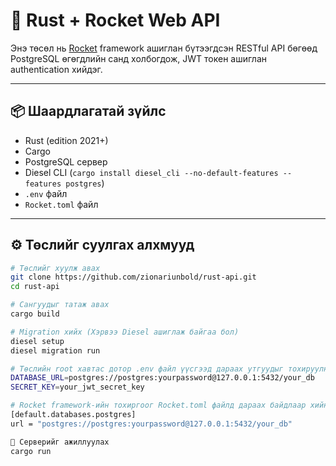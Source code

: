 # 🚀 Rust + Rocket Web API

Энэ төсөл нь [Rocket](https://rocket.rs/) framework ашиглан бүтээгдсэн RESTful API бөгөөд PostgreSQL өгөгдлийн санд холбогдож, JWT токен ашиглан authentication хийдэг.

---

## 📦 Шаардлагатай зүйлс

- Rust (edition 2021+)
- Cargo
- PostgreSQL сервер
- Diesel CLI (`cargo install diesel_cli --no-default-features --features postgres`)
- `.env` файл
- `Rocket.toml` файл

---

## ⚙️ Төслийг суулгах алхмууд

```bash
# Төслийг хуулж авах
git clone https://github.com/zionariunbold/rust-api.git
cd rust-api

# Сангуудыг татаж авах
cargo build

# Migration хийх (Хэрвээ Diesel ашиглаж байгаа бол)
diesel setup
diesel migration run

# Төслийн root хавтас дотор .env файл үүсгээд дараах утгуудыг тохируулна:
DATABASE_URL=postgres://postgres:yourpassword@127.0.0.1:5432/your_db
SECRET_KEY=your_jwt_secret_key

# Rocket framework-ийн тохиргоог Rocket.toml файлд дараах байдлаар хийнэ:
[default.databases.postgres]
url = "postgres://postgres:yourpassword@127.0.0.1:5432/your_db"

🚀 Серверийг ажиллуулах
cargo run
